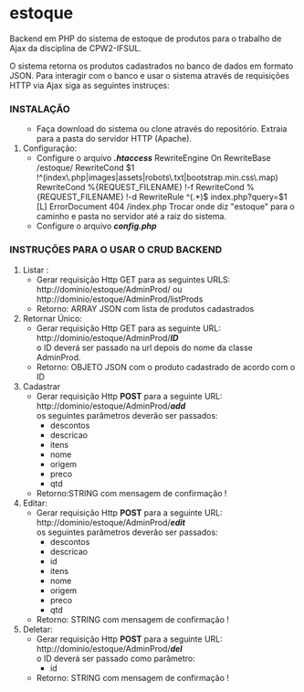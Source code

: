 # estoque
Backend em PHP do sistema de estoque de produtos para o trabalho de Ajax da disciplina de CPW2-IFSUL.

O sistema retorna os produtos cadastrados no banco de dados em formato JSON. Para interagir com o banco e usar o sistema através de requisições HTTP via Ajax siga as seguintes instruçes:

<h3>INSTALAÇÃO</h3>
<ol>
</li>
      <ul>
        <li>Faça download do sistema ou clone através do repositório. Extraia para a pasta do servidor HTTP (Apache).</li>        </ul>
  </li>
  <li>Configuração:
    <ul>
      <li>Configure o arquivo <b><i>.htaccess</i></b>
        <IfModule mod_rewrite.c>
          RewriteEngine On
          RewriteBase /estoque/
          RewriteCond $1 !^(index\.php|images|assets|robots\.txt|bootstrap.min.css\.map)
          RewriteCond %{REQUEST_FILENAME} !-f
          RewriteCond %{REQUEST_FILENAME} !-d
          RewriteRule ^(.*)$ index.php?query=$1 [L]
        </IfModule>
        <IfModule !mod_rewrite.c>
           ErrorDocument 404 /index.php
        </IfModule> 
      Trocar onde diz "estoque" para o caminho e pasta no servidor até a raiz do sistema.
      </li>
      <li>Configure o arquivo <b><i>config.php</i></b></li>
    </ul>
    </li>
</ol>
<h3>INSTRUÇÕES PARA O USAR O CRUD BACKEND</h3>
<ol>
  <li>Listar : 
    <ul><li>Gerar requisição Http GET para as seguintes URLS: <br>http://dominio/estoque/AdminProd/ ou http://dominio/estoque/AdminProd/listProds</li>
    <li>Retorno: ARRAY JSON com lista de produtos cadastrados</li>
    </ul>
    </li>
    <li>
      Retornar Único:
      <ul><li>Gerar requisição Http GET para as seguinte URL: <br>http://dominio/estoque/AdminProd/<b><i>ID</i></b><br> o ID deverá ser passado na url depois do nome da classe AdminProd.
        </li>
    <li>Retorno: OBJETO JSON com o produto cadastrado de acordo com o ID</li>
    </ul>
    </li>
  
  <li>Cadastrar
    <ul>
      <li>Gerar requisição Http <b>POST</b> para a seguinte URL: <br>http://dominio/estoque/AdminProd/<b><i>add</i></b><br>os seguintes parâmetros deverão ser passados:
          <ul>
            <li>descontos</li>
                <li>descricao</li>
                <li>itens</li>
                <li>nome</li>
                <li>origem</li>
                <li>preco</li>
                <li>qtd</li>
            </ul>
        </li>
    <li>Retorno:STRING com mensagem de confirmação !</li>
    </ul>
      
  </li>
  
  <li>
  Editar:
      <ul><li>Gerar requisição Http <b>POST</b> para a seguinte URL: <br>http://dominio/estoque/AdminProd/<b><i>edit</i></b><br>os seguintes parâmetros deverão ser passados:
          <ul>
            <li>descontos</li>
                <li>descricao</li>
                <li>id</li>
                <li>itens</li>
                <li>nome</li>
                <li>origem</li>
                <li>preco</li>
                <li>qtd</li>
            </ul>
        </li>
    <li>Retorno: STRING com mensagem de confirmação !</li>
    </ul>
    </li>
  
  </li>
  <li>
  Deletar:
      <ul><li>Gerar requisição Http <b>POST</b> para a seguinte URL: <br>http://dominio/estoque/AdminProd/<b><i>del</i></b><br>o ID deverá ser passado como parâmetro:
          <ul> <li>id</li>                
            </ul>
        </li>
    <li>Retorno: STRING com mensagem de confirmação !</li>
    </ul>
    </li>
  
  </li>
</ol>


